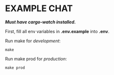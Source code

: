 # EXAMPLE CHAT

**_Must have cargo-watch installed._**

First, fill all env variables in **.env.example** into **.env**.

Run make for _development_:

```
make
```

Run make prod for _production_:

```
make prod
```
